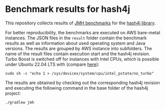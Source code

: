 # Benchmark results for hash4j
This repository collects results of [JMH benchmarks](https://github.com/openjdk/jmh) for the [hash4j library](https://github.com/dynatrace-oss/hash4j). 

For better reproducibility, the benchmarks are executed on AWS bare-metal instances. The JSON files in the `result` folder contain the benchmark results as well as information about used operating system and Java versions. The results are grouped by AWS instance into subfolders. The name of the result files contain execution start and the hash4j revision. Turbo Boost is switched off for instances with Intel CPUs, which is possible under Ubuntu 22.04 LTS with (compare [here](https://docs.aws.amazon.com/AWSEC2/latest/UserGuide/processor_state_control.html)):

```
sudo sh -c "echo 1 > /sys/devices/system/cpu/intel_pstate/no_turbo"
```

The results are obtained by checking out the corresponding hash4j revision and executing the following command in the base folder of the hash4j project:
```
./gradlew jmh
```
